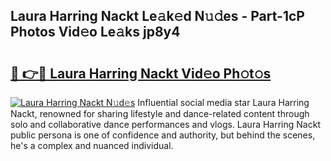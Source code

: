 ## Laura Harring Nackt Le𝚊k𝚎d N𝚞𝚍es - Part-1cP Photos Vid𝚎o Le𝚊ks jp8y4

# <h2><a href="http://fb9vq7.evod.top/?m=Laura+Harring+Nackt">🔗 👉🔴 Laura Harring Nackt Vid𝚎o Ph𝚘t𝚘s</a></h2>

[![Laura Harring Nackt N𝚞d𝚎s](https://i.imgur.com/8V9OHl7.gif)](http://fb9vq7.evod.top/?m=Laura+Harring+Nackt)
Influential social media star Laura Harring Nackt, renowned for sharing lifestyle and dance-related content through solo and collaborative dance performances and vlogs. Laura Harring Nackt public persona is one of confidence and authority, but behind the scenes, he's a complex and nuanced individual. 
